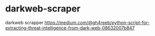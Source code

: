 # darkweb-scraper
darkweb scrapper
https://medium.com/@gh4reeb/python-script-for-extracting-threat-intelligence-from-dark-web-08632007b847
